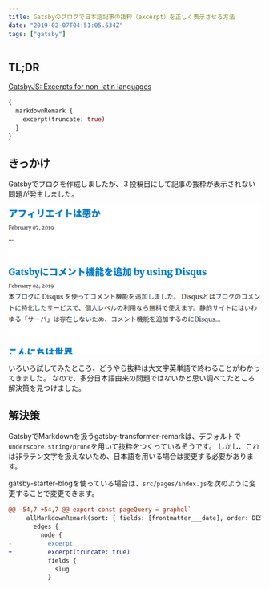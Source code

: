 ```yaml
---
title: Gatsbyのブログで日本語記事の抜粋（excerpt）を正しく表示させる方法
date: "2019-02-07T04:51:05.634Z"
tags: ["gatsby"]
---
```


## TL;DR

[GatsbyJS: Excerpts for non-latin languages](https://www.gatsbyjs.org/packages/gatsby-transformer-remark/#excerpts-for-non-latin-languages)
```graphql
{
  markdownRemark {
    excerpt(truncate: true)
  }
}
```

## きっかけ

Gatsbyでブログを作成しましたが、３投稿目にして記事の抜粋が表示されない問題が発生しました。

![Screenshot](./Screenshot.png)

いろいろ試してみたところ、どうやら抜粋は大文字英単語で終わることがわかってきました。
なので、多分日本語由来の問題ではないかと思い調べてたところ解決策を見つけました。

## 解決策

GatsbyでMarkdownを扱うgatsby-transformer-remarkは、デフォルトで`underscore.string/prune`を用いて抜粋をつくっているそうです。
しかし、これは非ラテン文字を扱えないため、日本語を用いる場合は変更する必要があります。

gatsby-starter-blogを使っている場合は、`src/pages/index.js`を次のように変更することで変更できます。

```diff
@@ -54,7 +54,7 @@ export const pageQuery = graphql`
     allMarkdownRemark(sort: { fields: [frontmatter___date], order: DESC }) {
       edges {
         node {
-          excerpt
+          excerpt(truncate: true)
           fields {
             slug
           }

```
